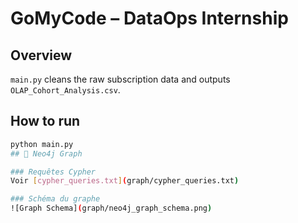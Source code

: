 # GoMyCode – DataOps Internship

## Overview
`main.py` cleans the raw subscription data and outputs `OLAP_Cohort_Analysis.csv`.

## How to run
```bash
python main.py
## 🔷 Neo4j Graph

### Requêtes Cypher  
Voir [cypher_queries.txt](graph/cypher_queries.txt)

### Schéma du graphe  
![Graph Schema](graph/neo4j_graph_schema.png)

